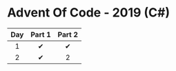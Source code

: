 # Advent Of Code - 2019 (C#)

| Day | Part 1 | Part 2 |
| :---: | :---: | :---: | 
| 1 | ✔ | ✔ |
| 2 | ✔ | 2 |

